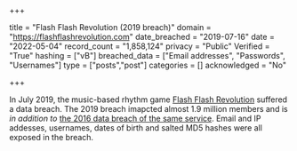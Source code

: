 +++

title = "Flash Flash Revolution (2019 breach)"
domain = "https://flashflashrevolution.com"
date_breached = "2019-07-16"
date = "2022-05-04"
record_count = "1,858,124"
privacy = "Public"
Verified = "True"
hashing = ["vB"]
breached_data = ["Email addresses", "Passwords", "Usernames"]
type = ["posts","post"]
categories = []
acknowledged = "No"


+++


In July 2019, the music-based rhythm game <a href="http://www.flashflashrevolution.com/" target="_blank" rel="noopener">Flash Flash Revolution</a> suffered a data breach. The 2019 breach imapcted almost 1.9 million members and is <em>in addition to</em> <a href="http://www.flashflashrevolution.com/ffr/information-breach/" target="_blank" rel="noopener">the 2016 data breach of the same service</a>. Email and IP addesses, usernames, dates of birth and salted MD5 hashes were all exposed in the breach.

